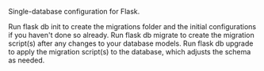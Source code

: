 Single-database configuration for Flask.

Run flask db init to create the migrations folder and the initial configurations if you haven't done so already.
Run flask db migrate to create the migration script(s) after any changes to your database models.
Run flask db upgrade to apply the migration script(s) to the database, which adjusts the schema as needed.